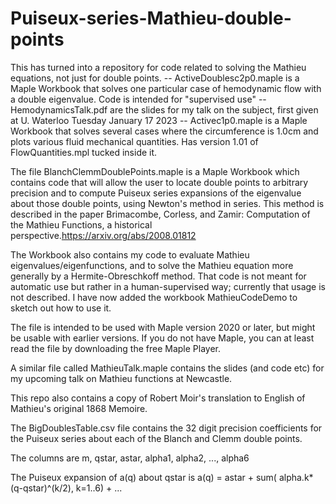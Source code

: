# Puiseux-series-Mathieu-double-points

This has turned into a repository for code related to solving the Mathieu equations, not just for double points.
-- ActiveDoublesc2p0.maple is a Maple Workbook that solves one particular case of hemodynamic flow with a double eigenvalue.  Code is intended for "supervised use"
-- HemodynamicsTalk.pdf are the slides for my talk on the subject, first given at U. Waterloo Tuesday January 17 2023
-- Activec1p0.maple is a Maple Workbook that solves several cases where the circumference is 1.0cm and plots various fluid mechanical quantities.  Has version 1.01
   of FlowQuantities.mpl tucked inside it.

The file BlanchClemmDoublePoints.maple is a Maple Workbook which contains code that will allow the user to locate double points to arbitrary precision and to compute Puiseux series expansions of the eigenvalue about those double points, using Newton's method in series.  This method is described in the paper Brimacombe, Corless, and Zamir: Computation of the Mathieu Functions, a historical perspective.https://arxiv.org/abs/2008.01812

The Workbook also contains my code to evaluate Mathieu eigenvalues/eigenfunctions, and to solve the Mathieu equation more generally by a Hermite-Obreschkoff method.  That code is not meant for automatic use but rather in a human-supervised way; currently that usage is not described.  I have now added the workbook MathieuCodeDemo to sketch out how to use it.

The file is intended to be used with Maple version 2020 or later, but might be usable with earlier versions.  If you do not have Maple, you can at least read the file by downloading the free Maple Player.

A similar file called MathieuTalk.maple contains the slides (and code etc) for my upcoming talk on Mathieu functions at Newcastle.

This repo also contains a copy of Robert Moir's translation to English of Mathieu's original 1868 Memoire.

The BigDoublesTable.csv file contains the 32 digit precision coefficients for the Puiseux series about each of the Blanch and Clemm double points.

The columns are m, qstar, astar, alpha1, alpha2, ..., alpha6

The Puiseux expansion of a(q) about qstar is a(q) = astar + sum( alpha.k*(q-qstar)^(k/2), k=1..6) + ... 
